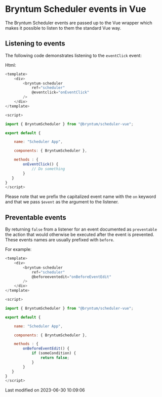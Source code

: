 # Bryntum Scheduler events in Vue

The Bryntum Scheduler events are passed up to the Vue wrapper which makes it possible to listen to them the standard
Vue way.

## Listening to events

The following code demonstrates listening to the `eventClick` event:

Html:

```javascript
<template>
    <div>
        <bryntum-scheduler
            ref="scheduler"
            @eventclick="onEventClick"
        />
    </div>
</template>

<script>

import { BryntumScheduler } from "@bryntum/scheduler-vue";

export default {

    name: "Scheduler App",

    components: { BryntumScheduler },

    methods : {
        onEventClick() {
            // Do something
        }
   }
}
</script>
```

Please note that we prefix the capitalized event name with the `on` keyword and that we pass `$event` as
the argument to the listener.

## Preventable events

By returning `false` from a listener for an event documented as `preventable` the action that would otherwise be
executed after the event is prevented. These events names are usually prefixed with `before`.

For example:

```javascript
<template>
    <div>
        <bryntum-scheduler
            ref="scheduler"
            @beforeeventedit="onBeforeEventEdit"
        />
    </div>
</template>

<script>

import { BryntumScheduler } from "@bryntum/scheduler-vue";

export default {

    name: "Scheduler App",

    components: { BryntumScheduler },

    methods : {
        onBeforeEventEdit() {
            if (someCondition) {
                return false;
            }
        }
   }
}
</script>
```


<p class="last-modified">Last modified on 2023-06-30 10:09:06</p>